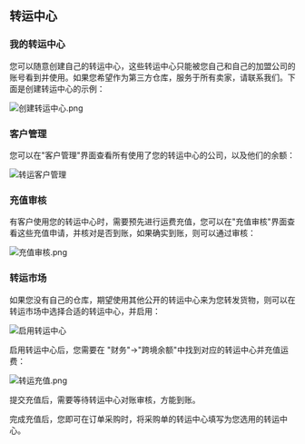 ## 转运中心

### 我的转运中心

您可以随意创建自己的转运中心，这些转运中心只能被您自己和自己的加盟公司的账号看到并使用。如果您希望作为第三方仓库，服务于所有卖家，请联系我们。下面是创建转运中心的示例：

![创建转运中心.png](https://oss.yboom.cn/resource/guide-doc/c64e9691348649809cae6bae47086dcf.png)

### 客户管理

您可以在"客户管理"界面查看所有使用了您的转运中心的公司，以及他们的余额：

![转运客户管理](https://oss.yboom.cn/resource/guide-doc/image-20220226202738912.png)

### 充值审核

有客户使用您的转运中心时，需要预先进行运费充值，您可以在"充值审核"界面查看这些充值申请，并核对是否到账，如果确实到账，则可以通过审核：

![充值审核.png](https://oss.yboom.cn/resource/guide-doc/c6bfcd2ba75882f5d69e994ff7267b68.png)

### 转运市场

如果您没有自己的仓库，期望使用其他公开的转运中心来为您转发货物，则可以在转运市场中选择合适的转运中心，并启用：

![启用转运中心](https://oss.yboom.cn/resource/guide-doc/image-20220226202506041.png)

启用转运中心后，您需要在 "财务"->"跨境余额"中找到对应的转运中心并充值运费：

![转运充值.png](https://oss.yboom.cn/resource/guide-doc/image-20220226202639239.png)

提交充值后，需要等待转运中心对账审核，方能到账。

完成充值后，您即可在订单采购时，将采购单的转运中心填写为您选用的转运中心。
